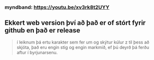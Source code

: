 ### myndband: https://youtu.be/xv3rk8t2UYY

## Ekkert web version því að það er of stórt fyrir github en það er release
> í leiknum þá ertu karakter sem fer um og skýtur kúlur z til þess að skjóta, það eru engin stig og engin markmið, ef þú deyrð þá ferðu aftur í byrjunarsenu.
